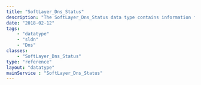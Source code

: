 ```yaml
---
title: "SoftLayer_Dns_Status"
description: "The SoftLayer_Dns_Status data type contains information for a DNS status "
date: "2018-02-12"
tags:
    - "datatype"
    - "sldn"
    - "Dns"
classes:
    - "SoftLayer_Dns_Status"
type: "reference"
layout: "datatype"
mainService : "SoftLayer_Dns_Status"
---
```

